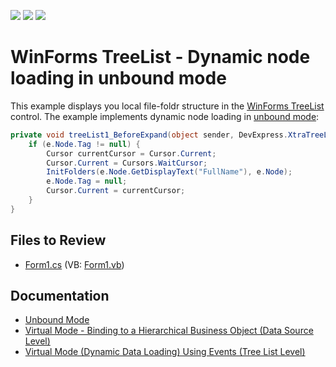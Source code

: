 <!-- default badges list -->
![](https://img.shields.io/endpoint?url=https://codecentral.devexpress.com/api/v1/VersionRange/128637760/17.1.3%2B)
[![](https://img.shields.io/badge/Open_in_DevExpress_Support_Center-FF7200?style=flat-square&logo=DevExpress&logoColor=white)](https://supportcenter.devexpress.com/ticket/details/T500394)
[![](https://img.shields.io/badge/📖_How_to_use_DevExpress_Examples-e9f6fc?style=flat-square)](https://docs.devexpress.com/GeneralInformation/403183)
<!-- default badges end -->

# WinForms TreeList - Dynamic node loading in unbound mode

This example displays you local file-foldr structure in the [WinForms TreeList](https://www.devexpress.com/products/net/controls/winforms/tree_list/) control. The example implements dynamic node loading in [unbound mode](https://docs.devexpress.com/WindowsForms/5557/controls-and-libraries/tree-list/feature-center/data-binding/unbound-mode):

```csharp
private void treeList1_BeforeExpand(object sender, DevExpress.XtraTreeList.BeforeExpandEventArgs e) {
    if (e.Node.Tag != null) {
        Cursor currentCursor = Cursor.Current;
        Cursor.Current = Cursors.WaitCursor;
        InitFolders(e.Node.GetDisplayText("FullName"), e.Node);
        e.Node.Tag = null;
        Cursor.Current = currentCursor;
    }
}
```


## Files to Review

* [Form1.cs](./CS/TreeList-UnboundMode-ViaBeforeExpandEvent/Form1.cs) (VB: [Form1.vb](./VB/TreeList-UnboundMode-ViaBeforeExpandEvent/Form1.vb))


## Documentation

* [Unbound Mode](https://docs.devexpress.com/WindowsForms/5557/controls-and-libraries/tree-list/feature-center/data-binding/unbound-mode)
* [Virtual Mode - Binding to a Hierarchical Business Object (Data Source Level)](https://docs.devexpress.com/WindowsForms/2486/controls-and-libraries/tree-list/feature-center/data-binding/virtual-mode-binding-to-a-hierarchical-business-object-data-source-level)
* [Virtual Mode (Dynamic Data Loading) Using Events (Tree List Level)](https://docs.devexpress.com/WindowsForms/5560/controls-and-libraries/tree-list/feature-center/data-binding/virtual-mode-dynamic-data-loading-using-events-tree-list-level)

